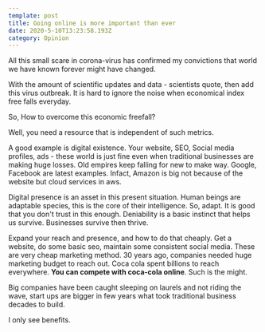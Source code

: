 ```yaml
---
template: post
title: Going online is more important than ever
date: 2020-5-10T13:23:58.193Z
category: Opinion
---
```

All this small scare in corona-virus has confirmed my convictions that world we have known forever might have changed.

With the amount of scientific updates and data - scientists quote, then add this virus outbreak. It is hard to ignore the noise when economical index free falls everyday.

So, How to overcome this economic freefall?

Well, you need a resource that is independent of such metrics.

A good example is digital existence. Your website, SEO, Social media profiles, ads - these world is just fine even when traditional businesses are making huge losses. Old empires keep falling for new to make way. Google, Facebook are latest examples. Infact, Amazon is big not because of the website but cloud services in aws.

Digital presence is an asset in this present situation. Human beings are adaptable species, this is the core of their intelligence. So, adapt. It is good that you don't trust in this enough. Deniability is a basic instinct that helps us survive. Businesses survive then thrive.

Expand your reach and presence, and how to do that cheaply. Get a website, do some basic seo, maintain some consistent social media. These are very cheap marketing method. 30 years ago, companies needed huge marketing budget to reach out. Coca cola spent billions to reach everywhere. **You can compete with coca-cola online**. Such is the might.

Big companies have been caught sleeping on laurels and not riding the wave, start ups are bigger in few years what took traditional business decades to build.

I only see benefits.